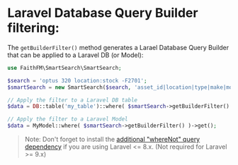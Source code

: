 # Laravel Database Query Builder filtering:

The `getBuilderFilter()` method generates a Larael Database Query Builder that can be applied to a Laravel DB (or Model):

```php
use FaithFM\SmartSearch\SmartSearch;

$search = 'optus 320 location:stock -F2701';
$smartSearch = new SmartSearch($search, 'asset_id|location|type|make|model|identifier');

// Apply the filter to a Laravel DB table
$data = DB::table('my_table')::where( $smartSearch->getBuilderFilter() )->get();

// Apply the filter to a Laravel Model
$data = MyModel::where( $smartSearch->getBuilderFilter() )->get();
```

> Note: Don't forget to install the [additional "whereNot" query dependency](docs/wherenot-dependency.md) if you are using Laravel <= 8.x.  (Not required for Laravel >= 9.x)
